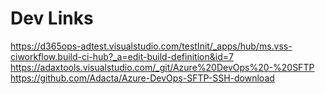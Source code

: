 # Dev Links

https://d365ops-adtest.visualstudio.com/testInit/_apps/hub/ms.vss-ciworkflow.build-ci-hub?_a=edit-build-definition&id=7
https://adaxtools.visualstudio.com/_git/Azure%20DevOps%20-%20SFTP
https://github.com/Adacta/Azure-DevOps-SFTP-SSH-download
